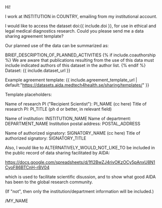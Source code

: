 Hi!

I work at INSTITUTION in COUNTRY, emailing from my institutional account.

I would like to access the dataset doi:{{ include.doi }}, for use in ethical and legal medical diagnostics research. Could you please send me a data sharing agreement template?

Our planned use of the data can be summarized as:

BRIEF_DESCRIPTION_OF_PLANNED_ACTIVITIES
{% if include.coauthorship %}
We are aware that publications resulting from the use of this data must include indicated authors of this dataset in the author list.
{% endif %}
Dataset: {{ include.dataset_url }}

Example agreement template: {{ include.agreement_template_url | default:"https://datasets.aida.medtech4health.se/sharing/templates/" }}

Template placeholders:

Name of research PI ("Recipient Scientist"): PI_NAME (cc here)
Title of research PI: PI_TITLE (ph d or better, in relevant field)

Name of institution: INSTITUTION_NAME
Name of department: DEPARTMENT_NAME
Institution postal address: POSTAL_ADDRESS

Name of authorized signatory: SIGNATORY_NAME (cc here)
Title of authorized signatory: SIGNATORY_TITLE

Also, I would like to ALTERNATIVELY_WOULD_NOT_LIKE_TO be included in the public record of data sharing facilitated by AIDA:

https://docs.google.com/spreadsheets/d/1fl2BwZJ4rivOKzOCy5pAnxU8N1CyoF86BTCnH-rBV04

which is used to facilitate scientific disussion, and to show what good AIDA has been to the global research community.

(If "not", then only the institution/department information will be included.)

/MY_NAME
